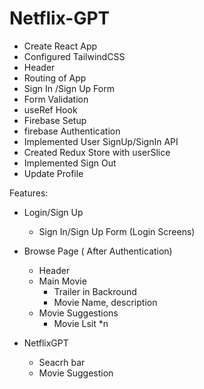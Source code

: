 # Netflix-GPT

- Create React App
- Configured TailwindCSS
- Header
- Routing of App
- Sign In /Sign Up Form
- Form Validation
- useRef Hook
- Firebase Setup
- firebase Authentication
- Implemented User SignUp/SignIn API
- Created Redux Store with userSlice
- Implemented Sign Out
- Update Profile

Features:

- Login/Sign Up
  - Sign In/Sign Up Form (Login Screens)
- Browse Page ( After Authentication)

  - Header
  - Main Movie
    - Trailer in Backround
    - Movie Name, description
  - Movie Suggestions
    - Movie Lsit \*n

- NetflixGPT
  - Seacrh bar
  - Movie Suggestion
